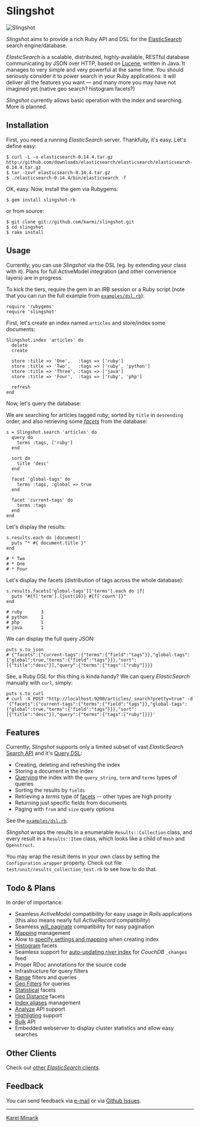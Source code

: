 Slingshot
=========

![Slingshot](https://github.com/karmi/slingshot/raw/master/slingshot.png)

_Slingshot_ aims to provide a rich Ruby API and DSL for the
[ElasticSearch](http://www.elasticsearch.org/) search engine/database.

_ElasticSearch_ is a scalable, distributed, highly-available,
RESTful database communicating by JSON over HTTP, based on [Lucene](http://lucene.apache.org/),
written in Java. It manages to very simple and very powerful at the same time.
You should seriously consider it to power search in your Ruby applications:
it will deliver all the features you want — and many more you may have not
imagined yet (native geo search? histogram facets?)

_Slingshot_ currently allows basic operation with the index and searching. More is planned.


Installation
------------

First, you need a running _ElasticSearch_ server. Thankfully, it's easy. Let's define easy:

    $ curl -L -o elasticsearch-0.14.4.tar.gz http://github.com/downloads/elasticsearch/elasticsearch/elasticsearch-0.14.4.tar.gz
    $ tar -zxvf elasticsearch-0.14.4.tar.gz
    $ ./elasticsearch-0.14.4/bin/elasticsearch -f

OK, easy. Now, install the gem via Rubygems:

    $ gem install slingshot-rb

or from source:

    $ git clone git://github.com/karmi/slingshot.git
    $ cd slingshot
    $ rake install


Usage
-----

Currently, you can use _Slingshot_ via the DSL (eg. by extending your class with it).
Plans for full ActiveModel integration (and other convenience layers) are in progress.

To kick the tiers, require the gem in an IRB session or a Ruby script
(note that you can run the full example from [`examples/dsl.rb`](https://github.com/karmi/slingshot/blob/master/examples/dsl.rb)):

    require 'rubygems'
    require 'slingshot'

First, let's create an index named `articles` and store/index some documents:

    Slingshot.index 'articles' do
      delete
      create

      store :title => 'One',   :tags => ['ruby']
      store :title => 'Two',   :tags => ['ruby', 'python']
      store :title => 'Three', :tags => ['java']
      store :title => 'Four',  :tags => ['ruby', 'php']

      refresh
    end

Now, let's query the database:

We are searching for articles tagged _ruby_, sorted by `title` in `descending` order,
and also retrieving some [_facets_](http://www.lucidimagination.com/Community/Hear-from-the-Experts/Articles/Faceted-Search-Solr)
from the database:

    s = Slingshot.search 'articles' do
      query do
        terms :tags, ['ruby']
      end

      sort do
        title 'desc'
      end

      facet 'global-tags' do
        terms :tags, :global => true
      end

      facet 'current-tags' do
        terms :tags
      end
    end

Let's display the results:

    s.results.each do |document|
      puts "* #{ document.title }"
    end

    # * Two
    # * One
    # * Four

Let's display the facets (distribution of tags across the whole database):

    s.results.facets['global-tags']['terms'].each do |f|
      puts "#{f['term'].ljust(10)} #{f['count']}"
    end

    # ruby       3
    # python     1
    # php        1
    # java       1
    
We can display the full query JSON:

    puts s.to_json
    # {"facets":{"current-tags":{"terms":{"field":"tags"}},"global-tags":{"global":true,"terms":{"field":"tags"}}},"sort":[{"title":"desc"}],"query":{"terms":{"tags":["ruby"]}}}

See, a Ruby DSL for this thing is kinda handy? We can query _ElasticSearch_ manually with `curl`, simply:

    puts s.to_curl
    # curl -X POST "http://localhost:9200/articles/_search?pretty=true" -d '{"facets":{"current-tags":{"terms":{"field":"tags"}},"global-tags":{"global":true,"terms":{"field":"tags"}}},"sort":[{"title":"desc"}],"query":{"terms":{"tags":["ruby"]}}}'


Features
--------

Currently, _Slingshot_ supports only a limited subset of vast _ElasticSearch_ [Search API](http://www.elasticsearch.org/guide/reference/api/search/request-body.html) and it's [Query DSL](http://www.elasticsearch.org/guide/reference/query-dsl/):

* Creating, deleting and refreshing the index
* Storing a document in the index
* [Querying](https://github.com/karmi/slingshot/blob/master/examples/dsl.rb) the index with the `query_string`, `term` and `terms` types of queries
* Sorting the results by `fields`
* Retrieving a _terms_ type of [facets](http://www.elasticsearch.org/guide/reference/api/search/facets/index.html) -- other types are high priority
* Returning just specific fields from documents
* Paging with `from` and `size` query options

See the [`examples/dsl.rb`](blob/master/examples/dsl.rb).

_Slingshot_ wraps the results in a enumerable `Results::Collection` class, and every result in a `Results::Item` class,
which looks like a child of `Hash` and `Openstruct`.

You may wrap the result items in your own class by setting the `Configuration.wrapper` property.
Check out file `test/unit/results_collection_test.rb` to see how to do that.


Todo & Plans
------------

In order of importance:

* Seamless _ActiveModel_ compatibility for easy usage in _Rails_ applications (this also means nearly full _ActiveRecord_ compatibility)
* Seamless [will_paginate](https://github.com/mislav/will_paginate) compatibility for easy pagination
* [Mapping](http://www.elasticsearch.org/guide/reference/mapping/) management
* Alow to [specify settings and mapping](http://elasticsearch.karmi.cz//guide/reference/api/admin-indices-create-index.html) when creating index
* [Histogram](http://www.elasticsearch.org/guide/reference/api/search/facets/histogram-facet.html) facets
* Seamless support for [auto-updating _river_ index](http://www.elasticsearch.org/guide/reference/river/couchdb.html) for _CouchDB_ `_changes` feed
* Proper RDoc annotations for the source code
* Infrastructure for query filters
* [Range](http://www.elasticsearch.org/guide/reference/query-dsl/range-filter.html) filters and queries
* [Geo Filters](http://www.elasticsearch.org/blog/2010/08/16/geo_location_and_search.html) for queries
* [Statistical](http://www.elasticsearch.org/guide/reference/api/search/facets/statistical-facet.html) facets
* [Geo Distance](http://www.elasticsearch.org/guide/reference/api/search/facets/geo-distance-facet.html) facets
* [Index aliases](http://www.elasticsearch.org/guide/reference/api/admin-indices-aliases.html) management
* [Analyze](http://www.elasticsearch.org/guide/reference/api/admin-indices-analyze.html) API support
* [Highligting](http://www.elasticsearch.org/guide/reference/api/search/highlighting.html) support
* [Bulk](http://www.elasticsearch.org/guide/reference/api/bulk.html) API
* Embedded webserver to display cluster statistics and allow easy searches


Other Clients
-------------

Check out [other _ElasticSearch_ clients](http://www.elasticsearch.org/guide/appendix/clients.html).


Feedback
--------

You can send feedback via [e-mail](mailto:karmi@karmi.cz) or via [Github Issues](https://github.com/karmi/slingshot/issues).

-----

[Karel Minarik](http://karmi.cz)
